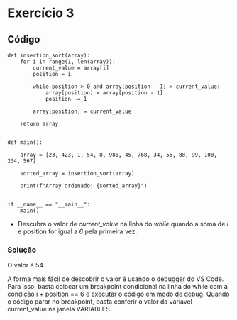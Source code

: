 # Exercício 3

## Código

```
def insertion_sort(array):
    for i in range(1, len(array)):
        current_value = array[i]
        position = i

        while position > 0 and array[position - 1] > current_value:
            array[position] = array[position - 1]
            position -= 1

        array[position] = current_value

    return array


def main():

    array = [23, 423, 1, 54, 8, 980, 45, 768, 34, 55, 88, 99, 100, 234, 567]

    sorted_array = insertion_sort(array)

    print(f"Array ordenado: {sorted_array}")


if __name__ == "__main__":
    main()

```

- Descubra o valor de *current_value* na linha do *while* quando a soma de *i* e position for igual a *6* pela primeira vez.

### Solução

O valor é 54.

A forma mais fácil de descobrir o valor é usando o debugger do VS Code. Para isso, basta colocar um breakpoint condicional na linha do while com a condição i + position == 6 e executar o código em modo de debug. Quando o código parar no breakpoint, basta conferir o valor da variável current_value na janela VARIABLES.
